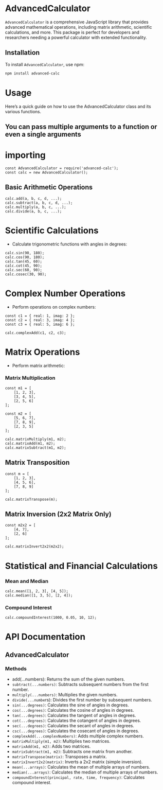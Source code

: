 # AdvancedCalculator

`AdvancedCalculator` is a comprehensive JavaScript library that provides advanced mathematical operations, including matrix arithmetic, scientific calculations, and more. This package is perfect for developers and researchers needing a powerful calculator with extended functionality.

## Installation

To install `AdvancedCalculator`, use npm:

```bash
npm install advanced-calc
```

# Usage
Here’s a quick guide on how to use the AdvancedCalculator class and its various functions.

## You can pass multiple arguments to a function or even a single arguments

# importing
```
const AdvancedCalculator = require('advanced-calc');
const calc = new AdvancedCalculator();
```

## Basic Arithmetic Operations

```
calc.add(a, b, c, d, ...);
calc.subtract(a, b, c, d, ...);
calc.multiply(a, b, c, ...);
calc.divide(a, b, c, ...);
```

# Scientific Calculations

- Calculate trigonometric functions with angles in degrees:
```
calc.sin(90, 180);
calc.cos(90, 180);
calc.tan(45, 60); 
calc.cot(45, 90); 
calc.sec(60, 90);
calc.cosec(30, 90); 
```
# Complex Number Operations
- Perform operations on complex numbers:

```
const c1 = { real: 1, imag: 2 };
const c2 = { real: 3, imag: 4 };
const c3 = { real: 5, imag: 6 };

calc.complexAdd(c1, c2, c3);
```
# Matrix Operations
- Perform matrix arithmetic:

### Matrix Multiplication

```
const m1 = [
    [1, 2, 3],
    [3, 4, 5],
    [2, 5, 6]
];

const m2 = [
    [5, 6, 7],
    [7, 8, 9],
    [2, 3, 5]
];
```

```
calc.matrixMultiply(m1, m2);
calc.matrixAdd(m1, m2);
calc.matrixSubtract(m1, m2);
```
## Matrix Transposition
```
const m = [
    [1, 2, 3],
    [4, 5, 6],
    [7, 8, 9]
];
```

```
calc.matrixTranspose(m);
```
## Matrix Inversion (2x2 Matrix Only)
```
const m2x2 = [
    [4, 7],
    [2, 6]
];
```

```
calc.matrixInvert2x2(m2x2);
```
# Statistical and Financial Calculations

### Mean and Median
```
calc.mean([1, 2, 3], [4, 5]);
calc.median([1, 3, 5], [2, 4]);
```
### Compound Interest
```
calc.compoundInterest(1000, 0.05, 10, 12);
```

# API Documentation

## AdvancedCalculator
### Methods

- add(...numbers): Returns the sum of the given numbers.
- `subtract(...numbers)`: Subtracts subsequent numbers from the first number.
- `multiply(...numbers)`: Multiplies the given numbers.
- `divide(...numbe`rs): Divides the first number by subsequent numbers.
- `sin(...degrees)`: Calculates the sine of angles in degrees.
- `cos(...degrees)`: Calculates the cosine of angles in degrees.
- `tan(...degrees)`: Calculates the tangent of angles in degrees.
- `cot(...degrees)`: Calculates the cotangent of angles in degrees.
- `sec(...degrees)`: Calculates the secant of angles in degrees.
- `csc(...degrees)`: Calculates the cosecant of angles in degrees.
- `complexAdd(...complexNumbers)`: Adds multiple complex numbers.
- `matrixMultiply(m1, m2)`: Multiplies two matrices.
- `matrixAdd(m1, m2)`: Adds two matrices.
- `matrixSubtract(m1, m2)`: Subtracts one matrix from another.
- `matrixTranspose(matrix)`: Transposes a matrix.
- `matrixInvert2x2(matrix)`: Inverts a 2x2 matrix (simple inversion).
- `mean(...arrays)`: Calculates the mean of multiple arrays of numbers.
- `median(...arrays)`: Calculates the median of multiple arrays of numbers.
- `compoundInterest(principal, rate, time, frequency)`: Calculates compound interest.

